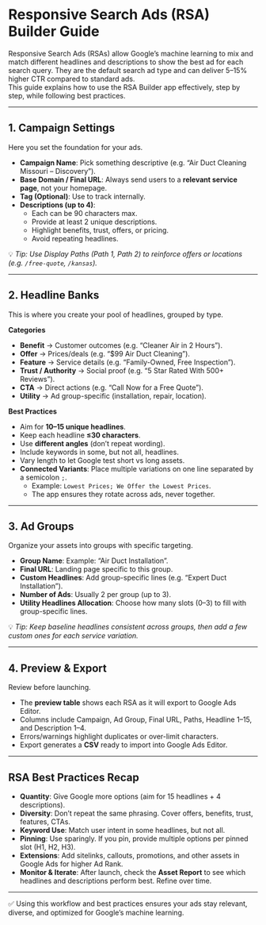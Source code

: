 # Responsive Search Ads (RSA) Builder Guide

Responsive Search Ads (RSAs) allow Google’s machine learning to mix and match different headlines and descriptions to show the best ad for each search query. They are the default search ad type and can deliver 5–15% higher CTR compared to standard ads.  
This guide explains how to use the RSA Builder app effectively, step by step, while following best practices.

---

## 1. Campaign Settings
Here you set the foundation for your ads.

- **Campaign Name**: Pick something descriptive (e.g. “Air Duct Cleaning Missouri – Discovery”).  
- **Base Domain / Final URL**: Always send users to a **relevant service page**, not your homepage.  
- **Tag (Optional)**: Use to track internally.  
- **Descriptions (up to 4)**:  
  - Each can be 90 characters max.  
  - Provide at least 2 unique descriptions.  
  - Highlight benefits, trust, offers, or pricing.  
  - Avoid repeating headlines.  

💡 *Tip: Use Display Paths (Path 1, Path 2) to reinforce offers or locations (e.g. `/free-quote`, `/kansas`).*

---

## 2. Headline Banks
This is where you create your pool of headlines, grouped by type.

**Categories**  
- **Benefit** → Customer outcomes (e.g. “Cleaner Air in 2 Hours”).  
- **Offer** → Prices/deals (e.g. “$99 Air Duct Cleaning”).  
- **Feature** → Service details (e.g. “Family-Owned, Free Inspection”).  
- **Trust / Authority** → Social proof (e.g. “5 Star Rated With 500+ Reviews”).  
- **CTA** → Direct actions (e.g. “Call Now for a Free Quote”).  
- **Utility** → Ad group-specific (installation, repair, location).  

**Best Practices**  
- Aim for **10–15 unique headlines**.  
- Keep each headline **≤30 characters**.  
- Use **different angles** (don’t repeat wording).  
- Include keywords in some, but not all, headlines.  
- Vary length to let Google test short vs long assets.  
- **Connected Variants**: Place multiple variations on one line separated by a semicolon `;`.  
  - Example: `Lowest Prices; We Offer the Lowest Prices`.  
  - The app ensures they rotate across ads, never together.

---

## 3. Ad Groups
Organize your assets into groups with specific targeting.

- **Group Name**: Example: “Air Duct Installation”.  
- **Final URL**: Landing page specific to this group.  
- **Custom Headlines**: Add group-specific lines (e.g. “Expert Duct Installation”).  
- **Number of Ads**: Usually 2 per group (up to 3).  
- **Utility Headlines Allocation**: Choose how many slots (0–3) to fill with group-specific lines.  

💡 *Tip: Keep baseline headlines consistent across groups, then add a few custom ones for each service variation.*

---

## 4. Preview & Export
Review before launching.

- The **preview table** shows each RSA as it will export to Google Ads Editor.  
- Columns include Campaign, Ad Group, Final URL, Paths, Headline 1–15, and Description 1–4.  
- Errors/warnings highlight duplicates or over-limit characters.  
- Export generates a **CSV** ready to import into Google Ads Editor.  

---

## RSA Best Practices Recap
- **Quantity**: Give Google more options (aim for 15 headlines + 4 descriptions).  
- **Diversity**: Don’t repeat the same phrasing. Cover offers, benefits, trust, features, CTAs.  
- **Keyword Use**: Match user intent in some headlines, but not all.  
- **Pinning**: Use sparingly. If you pin, provide multiple options per pinned slot (H1, H2, H3).  
- **Extensions**: Add sitelinks, callouts, promotions, and other assets in Google Ads for higher Ad Rank.  
- **Monitor & Iterate**: After launch, check the **Asset Report** to see which headlines and descriptions perform best. Refine over time.  

---

✅ Using this workflow and best practices ensures your ads stay relevant, diverse, and optimized for Google’s machine learning.
